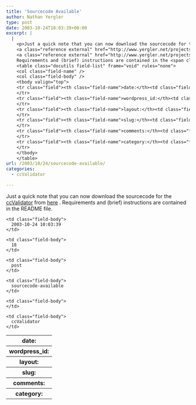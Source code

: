 ```yaml
---
title: 'Sourcecode Available'
author: Nathan Yergler
type: post
date: 2003-10-24T10:03:39+00:00
excerpt: |
  |
    <p>Just a quick note that you can now download the sourcecode for the
    <a class="reference external" href="http://www.yergler.net/projects/ccvalidator">ccValidator</a> from
    <a class="reference external" href="http://www.yergler.net/projects/ccvalidator/releases/ccvalidator-1_0.tgz">here</a>.
    Requirements and (brief) instructions are contained in the <span class="caps">README</span> file.</p>
    <table class="docutils field-list" frame="void" rules="none">
    <col class="field-name" />
    <col class="field-body" />
    <tbody valign="top">
    <tr class="field"><th class="field-name">date:</th><td class="field-body">2003-10-24 10:03:39</td>
    </tr>
    <tr class="field"><th class="field-name">wordpress_id:</th><td class="field-body">18</td>
    </tr>
    <tr class="field"><th class="field-name">layout:</th><td class="field-body">post</td>
    </tr>
    <tr class="field"><th class="field-name">slug:</th><td class="field-body">sourcecode-available</td>
    </tr>
    <tr class="field"><th class="field-name">comments:</th><td class="field-body"></td>
    </tr>
    <tr class="field"><th class="field-name">category:</th><td class="field-body">ccValidator</td>
    </tr>
    </tbody>
    </table>
url: /2003/10/24/sourcecode-available/
categories:
  - ccValidator

---
```

Just a quick note that you can now download the sourcecode for the [ccValidator][1]  from [here][2] . Requirements and (brief) instructions are contained in the <span class="caps">README</span> file.

<table class="docutils field-list" frame="void" rules="none">
  <col class="field-name" /> <col class="field-body" /> <tr class="field">
    <th class="field-name">
      date:
    </th>

    <td class="field-body">
      2003-10-24 10:03:39
    </td>
  </tr>

  <tr class="field">
    <th class="field-name">
      wordpress_id:
    </th>

    <td class="field-body">
      18
    </td>
  </tr>

  <tr class="field">
    <th class="field-name">
      layout:
    </th>

    <td class="field-body">
      post
    </td>
  </tr>

  <tr class="field">
    <th class="field-name">
      slug:
    </th>

    <td class="field-body">
      sourcecode-available
    </td>
  </tr>

  <tr class="field">
    <th class="field-name">
      comments:
    </th>

    <td class="field-body">
    </td>
  </tr>

  <tr class="field">
    <th class="field-name">
      category:
    </th>

    <td class="field-body">
      ccValidator
    </td>
  </tr>
</table>

 [1]: http://www.yergler.net/projects/ccvalidator
 [2]: http://www.yergler.net/projects/ccvalidator/releases/ccvalidator-1_0.tgz